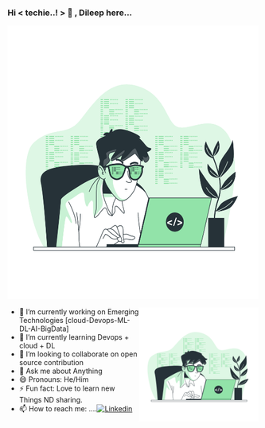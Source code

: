 ### Hi < techie..! > 👋 , Dileep here...
<img src="Coding-bro.png"  width="700" height="550">
<div>
 <p>
  <img width="240" height="230" align='right' src="Coding-bro.png"> 
</p>

- 🔭 I’m currently working on Emerging Technologies [cloud-Devops-ML-DL-AI-BigData]
- 🌱 I’m currently learning Devops + cloud + DL
- 👯 I’m looking to collaborate on open source contribution
- 💬 Ask me about Anything
- 😄 Pronouns: He/Him
- ⚡ Fun fact: Love to learn new Things ND sharing.
- 📫 How to reach me: ....[![Linkedin](https://img.shields.io/badge/-LinkedIn-black.svg?style=flat-square&logo=linkedin&&color=#81170D)](https://www.linkedin.com/in/dileep-kumar-a16b691a9/) 

